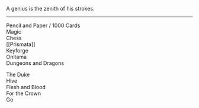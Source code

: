 A genius is the zenith of his strokes.

- - -

Pencil and Paper / 1000 Cards  
Magic  
Chess  
[[Prismata]]  
Keyforge  
Onitama  
Dungeons and Dragons  
  
The Duke  
Hive  
Flesh and Blood  
For the Crown  
Go